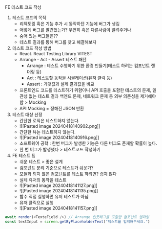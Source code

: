 FE 테스트 코드 작성

1. 테스트 코드의 목적
	- 리팩토링 혹은 기능 추가 시 동작하던 기능에 버그가 생김
	- 어떻게 버그를 발견했는가? 우연히 혹은 다른사람이 알려주거나
	- 숨어 있는 버그들은??
	- 테스트 결과를 통해 버그를 찾고 해결해보자
2. 테스트 코드 작성 방법
	- React. React Testing Library VITEST
	- Arrange - Act - Assert 테스트 패턴
		- Arrange :  테스트 수행하기 위한 환경 만들기(테스트 하려는 컴포넌트 렌더링 등)
		- Act :  테스트할 동작을 시뮬레이션(유저 클릭 등)
		- Assert :  기댓값과 실제 결과값을 비교
	- 프론트엔드 코드를 테스트하기 위함이니 
	  API 호출을 포함한 테스트의 문제, 일관성 없는 테스트 결과
	  백엔드 문제, 네트워크 문제 등 외부 의존성을 제거해야함 > Mocking
	- API Mocking = 정해진 JSON 반환
3. 테스트 대상 선정 
	- 간단한 로직은 테스트하지 않는다.
	- ![[Pasted image 20240418140902.png]]
	- 간단한 뷰는 테스트하지 않는다.
	- ![[Pasted image 20240418140916.png]]
	- 소프트웨어 공학 : 한번 버그가 발생한 기능은 다른 버그도 존재할 확률이 높다.
	- 한 번 버그가 발생했다 > 테스트코드 작성하기
4. FE 테스트 팁
	- 쉬운 테스트 > 좋은 설계
	- 컴포넌트 분리 기준으로 테스트가 쉬운가?
	- 모듈화 되지 않은 컴포넌트를 테스트 하려면? 쉽지 않다
	- 실제 유저의 동작을 테스트
	- ![[Pasted image 20240418141127.png]]
	- ![[Pasted image 20240418141135.png]]
	- 함수 직접 실행하면 유저 테스트가 아님
	- 유저 클릭으로 실행
	- ![[Pasted image 20240418141157.png]]

```javascript
await render(<TexteField />) // Arrange 인풋태그를 포함한 컴포넌트 렌더링
const textInput = screen.getByPlaceholderText("텍스트를 입력해주세요.")

```
